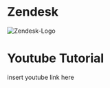 # Zendesk

![Zendesk-Logo](https://github.com/user-attachments/assets/6efa0de6-2cc6-4dc8-a42b-f7ede08f2cb9)



<h1> Youtube Tutorial</h1>
insert youtube link here
